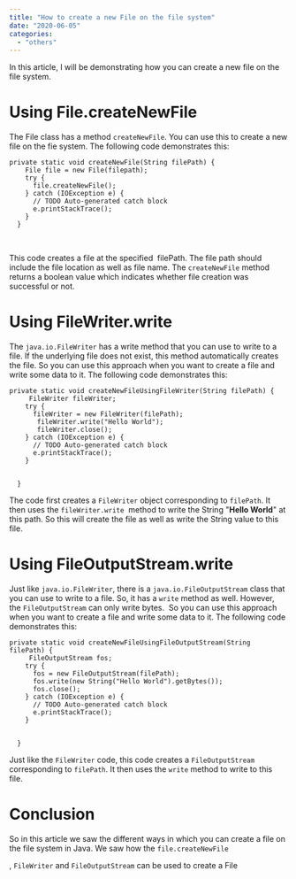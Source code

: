 ```yaml
---
title: "How to create a new File on the file system"
date: "2020-06-05"
categories: 
  - "others"
---
```


In this article, I will be demonstrating how you can create a new file on the file system.

# Using File.createNewFile

The File class has a method `createNewFile`. You can use this to create a new file on the fie system. The following code demonstrates this:

```
private static void createNewFile(String filePath) {
    File file = new File(filepath);
    try {
      file.createNewFile();
    } catch (IOException e) {
      // TODO Auto-generated catch block
      e.printStackTrace();
    }
  }
```

 

This code creates a file at the specified  filePath. The file path should include the file location as well as file name. The `createNewFile` method returns a boolean value which indicates whether file creation was successful or not.

# Using FileWriter.write

The `java.io.FileWriter` has a write method that you can use to write to a file. If the underlying file does not exist, this method automatically creates the file. So you can use this approach when you want to create a file and write some data to it. The following code demonstrates this:

```
private static void createNewFileUsingFileWriter(String filePath) {
     FileWriter fileWriter;
    try {
      fileWriter = new FileWriter(filePath);
       fileWriter.write("Hello World");
       fileWriter.close();
    } catch (IOException e) {
      // TODO Auto-generated catch block
      e.printStackTrace();
    }
    
    
  }
```

The code first creates a `FileWriter` object corresponding to `filePath`. It then uses the `fileWriter.write`  method to write the String "**Hello World**" at this path. So this will create the file as well as write the String value to this file.

# Using FileOutputStream.write

Just like `java.io.FileWriter`, there is a `java.io.FileOutputStream` class that you can use to write to a file. So, it has a `write` method as well. However, the `FileOutputStream` can only write bytes.  So you can use this approach when you want to create a file and write some data to it. The following code demonstrates this:

```
private static void createNewFileUsingFileOutputStream(String filePath) {
     FileOutputStream fos;
    try {
      fos = new FileOutputStream(filePath);
      fos.write(new String("Hello World").getBytes());
      fos.close();
    } catch (IOException e) {
      // TODO Auto-generated catch block
      e.printStackTrace();
    }
    
    
  }
```

Just like the `FileWriter` code, this code creates a `FileOutputStream` corresponding to `filePath`. It then uses the `write` method to write to this file.

# Conclusion

So in this article we saw the different ways in which you can create a file on the file system in Java. We saw how the `file.createNewFile`

, `FileWriter` and `FileOutputStream` can be used to create a File
